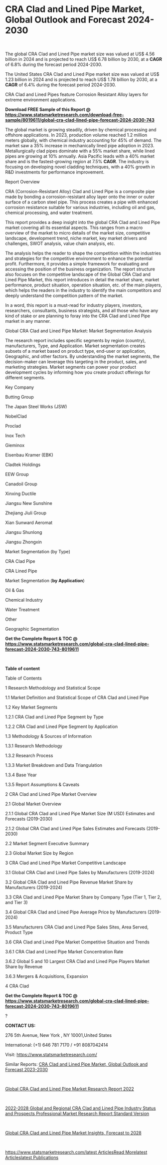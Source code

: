 <h1>CRA Clad and Lined Pipe Market, Global Outlook and Forecast 2024-2030</h1><br/><p>The global CRA Clad and Lined Pipe market size was valued at US$ 4.56 billion in 2024 and is projected to reach US$ 6.78 billion by 2030, at a <strong>CAGR</strong> of 6.8% during the forecast period 2024-2030.</p>
 
 
 
 <p>The United States CRA Clad and Lined Pipe market size was valued at US$ 1.23 billion in 2024 and is projected to reach US$ 1.78 billion by 2030, at a <strong>CAGR</strong> of 6.4% during the forecast period 2024-2030.</p>
 
 
 
 <p>CRA Clad and Lined Pipes feature Corrosion Resistant Alloy layers for extreme environment applications.</p>
 
 
 
 <p><strong>Download FREE Sample of this Report @ <a href="https://www.statsmarketresearch.com/download-free-sample/8019611/global-cra-clad-lined-pipe-forecast-2024-2030-743">https://www.statsmarketresearch.com/download-free-sample/8019611/global-cra-clad-lined-pipe-forecast-2024-2030-743</a></strong></p>
 
 
 
 <p>The global market is growing steadily, driven by chemical processing and offshore applications. In 2023, production volume reached 1.2 million meters globally, with chemical industry accounting for 45% of demand. The market saw a 35% increase in mechanically lined pipe adoption in 2023. Metallurgically clad pipes dominate with a 55% market share, while lined pipes are growing at 10% annually. Asia Pacific leads with a 40% market share and is the fastest-growing region at 7.5% <strong>CAGR</strong>. The industry is focusing on developing novel cladding techniques, with a 40% growth in R&D investments for performance improvement.</p>
 
 
 
 <p>Report Overview</p>
 
 
 
 <p>CRA (Corrosion-Resistant Alloy) Clad and Lined Pipe is a composite pipe made by bonding a corrosion-resistant alloy layer onto the inner or outer surface of a carbon steel pipe. This process creates a pipe with enhanced corrosion resistance suitable for various industries, including oil and gas, chemical processing, and water treatment.</p>
 
 
 
 <p>This report provides a deep insight into the global CRA Clad and Lined Pipe market covering all its essential aspects. This ranges from a macro overview of the market to micro details of the market size, competitive landscape, development trend, niche market, key market drivers and challenges, SWOT analysis, value chain analysis, etc.</p>
 
 
 
 <p>The analysis helps the reader to shape the competition within the industries and strategies for the competitive environment to enhance the potential profit. Furthermore, it provides a simple framework for evaluating and accessing the position of the business organization. The report structure also focuses on the competitive landscape of the Global CRA Clad and Lined Pipe Market, this report introduces in detail the market share, market performance, product situation, operation situation, etc. of the main players, which helps the readers in the industry to identify the main competitors and deeply understand the competition pattern of the market.</p>
 
 
 
 <p>In a word, this report is a must-read for industry players, investors, researchers, consultants, business strategists, and all those who have any kind of stake or are planning to foray into the CRA Clad and Lined Pipe market in any manner.</p>
 
 
 
 <p>Global CRA Clad and Lined Pipe Market: Market Segmentation Analysis</p>
 
 
 
 <p>The research report includes specific segments by region (country), manufacturers, Type, and Application. Market segmentation creates subsets of a market based on product type, end-user or application, Geographic, and other factors. By understanding the market segments, the decision-maker can leverage this targeting in the product, sales, and marketing strategies. Market segments can power your product development cycles by informing how you create product offerings for different segments.</p>
 
 
 
 <p>Key Company</p>
 
 
 
 <p>Butting Group</p>
 
 
 
 <p>The Japan Steel Works (JSW)</p>
 
 
 
 <p>NobelClad</p>
 
 
 
 <p>Proclad</p>
 
 
 
 <p>Inox Tech</p>
 
 
 
 <p>Gieminox</p>
 
 
 
 <p>Eisenbau Kramer (EBK)</p>
 
 
 
 <p>Cladtek Holdings</p>
 
 
 
 <p>EEW Group</p>
 
 
 
 <p>Canadoil Group</p>
 
 
 
 <p>Xinxing Ductile</p>
 
 
 
 <p>Jiangsu New Sunshine</p>
 
 
 
 <p>Zhejiang Jiuli Group</p>
 
 
 
 <p>Xian Sunward Aeromat</p>
 
 
 
 <p>Jiangsu Shunlong</p>
 
 
 
 <p>Jiangsu Zhongxin</p>
 
 
 
 <p>Market Segmentation (by Type)</p>
 
 
 
 <p>CRA Clad Pipe</p>
 
 
 
 <p>CRA Lined Pipe</p>
 
 
 
 <p>Market Segmentation (<strong>by Application</strong>)</p>
 
 
 
 <p>Oil & Gas</p>
 
 
 
 <p>Chemical Industry</p>
 
 
 
 <p>Water Treatment</p>
 
 
 
 <p>Other</p>
 
 
 
 <p>Geographic Segmentation</p>
 
 
 
 <div><b>Get the Complete Report & TOC @ <a href="https://www.statsmarketresearch.com/global-cra-clad-lined-pipe-forecast-2024-2030-743-8019611">https://www.statsmarketresearch.com/global-cra-clad-lined-pipe-forecast-2024-2030-743-8019611</a></b></div>
 
 
 
 <p><br />
 
 <b>Table of content</b></p>
 
 
 
 <p>Table of Contents<br />
 
 1 Research Methodology and Statistical Scope<br />
 
 1.1 Market Definition and Statistical Scope of CRA Clad and Lined Pipe<br />
 
 1.2 Key Market Segments<br />
 
 1.2.1 CRA Clad and Lined Pipe Segment by Type<br />
 
 1.2.2 CRA Clad and Lined Pipe Segment by Application<br />
 
 1.3 Methodology & Sources of Information<br />
 
 1.3.1 Research Methodology<br />
 
 1.3.2 Research Process<br />
 
 1.3.3 Market Breakdown and Data Triangulation<br />
 
 1.3.4 Base Year<br />
 
 1.3.5 Report Assumptions & Caveats<br />
 
 2 CRA Clad and Lined Pipe Market Overview<br />
 
 2.1 Global Market Overview<br />
 
 2.1.1 Global CRA Clad and Lined Pipe Market Size (M USD) Estimates and Forecasts (2019-2030)<br />
 
 2.1.2 Global CRA Clad and Lined Pipe Sales Estimates and Forecasts (2019-2030)<br />
 
 2.2 Market Segment Executive Summary<br />
 
 2.3 Global Market Size by Region<br />
 
 3 CRA Clad and Lined Pipe Market Competitive Landscape<br />
 
 3.1 Global CRA Clad and Lined Pipe Sales by Manufacturers (2019-2024)<br />
 
 3.2 Global CRA Clad and Lined Pipe Revenue Market Share by Manufacturers (2019-2024)<br />
 
 3.3 CRA Clad and Lined Pipe Market Share by Company Type (Tier 1, Tier 2, and Tier 3)<br />
 
 3.4 Global CRA Clad and Lined Pipe Average Price by Manufacturers (2019-2024)<br />
 
 3.5 Manufacturers CRA Clad and Lined Pipe Sales Sites, Area Served, Product Type<br />
 
 3.6 CRA Clad and Lined Pipe Market Competitive Situation and Trends<br />
 
 3.6.1 CRA Clad and Lined Pipe Market Concentration Rate<br />
 
 3.6.2 Global 5 and 10 Largest CRA Clad and Lined Pipe Players Market Share by Revenue<br />
 
 3.6.3 Mergers & Acquisitions, Expansion<br />
 
 4 CRA Clad</p>
 
 
 
 <div><b>Get the Complete Report & TOC @ <a href="https://www.statsmarketresearch.com/global-cra-clad-lined-pipe-forecast-2024-2030-743-8019611">https://www.statsmarketresearch.com/global-cra-clad-lined-pipe-forecast-2024-2030-743-8019611</a></b></div>
 
 
 
 <p>? </p>
 
 
 
 <p><b>CONTACT US:</b><br />
 
 276 5th Avenue, New York , NY 10001,United States<br />
 
 International: (+1) 646 781 7170 / +91 8087042414<br />
 
 Visit: <a href="https://www.statsmarketresearch.com/">https://www.statsmarketresearch.com/</a><br />
 
 Similar Reports: <a href="https://www.statsmarketresearch.com/global-cra-clad-lined-pipe-forecast-2024-2030-743-8019611">CRA Clad and Lined Pipe Market, Global Outlook and Forecast 2023-2030</a><br />
 
 <br />
 
 <a href="https://www.statsmarketresearch.com/global-cra-clad-lined-pipe-forecast-2024-2030-743-8019611">Global CRA Clad and Lined Pipe Market Research Report 2022</a><br />
 
 <br />
 
 <a href="https://www.statsmarketresearch.com/global-cra-clad-lined-pipe-forecast-2024-2030-743-8019611">2022-2028 Global and Regional CRA Clad and Lined Pipe Industry Status and Prospects Professional Market Research Report Standard Version</a><br />
 
 <br />
 
 <a href="https://www.statsmarketresearch.com/global-cra-clad-lined-pipe-forecast-2024-2030-743-8019611">Global CRA Clad and Lined Pipe Market Insights, Forecast to 2028</a><br />
 
 <br />
 
 <a href="https://gyeongbokgung.com">https://www.statsmarketresearch.com/</a><a href="https://hallyeomaritime.com">latest Articles</a><a href="https://jingwansa.com">Read More</a><a href="https://nguoiviet.jp/">latest Articles</a><a href="https://www.intelmarketresearch.com/">latest Publications</a></p>